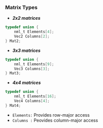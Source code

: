 ### Matrix Types

- ***2x2 matrices***
```c
typedef union {
    nml_t Elements[4];
    Vec2 Columns[2];
} Mat2;
```

- ***3x3 matrices***
```c
typedef union {
    nml_t Elements[9];
    Vec3 Columns[3];
} Mat3;
```

- ***4x4 matrices***
```c
typedef union {
    nml_t Elements[16];
    Vec4 Columns[4];
} Mat4;
```

- `Elements:` Provides row-major access
- `Columns :` Peovides column-major access
